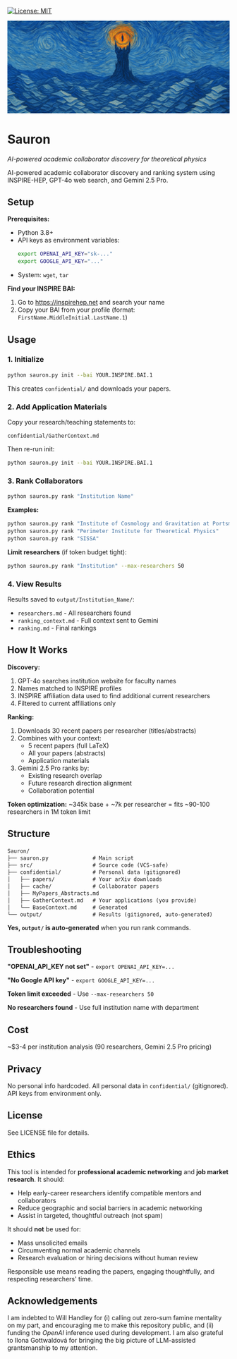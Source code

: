 [![License: MIT](https://img.shields.io/badge/License-MIT-yellow.svg)](https://opensource.org/licenses/MIT)

![Sauron Banner](banner.png)

# Sauron

*AI-powered academic collaborator discovery for theoretical physics*

AI-powered academic collaborator discovery and ranking system using INSPIRE-HEP, GPT-4o web search, and Gemini 2.5 Pro.

## Setup

**Prerequisites:**
- Python 3.8+
- API keys as environment variables:
  ```bash
  export OPENAI_API_KEY="sk-..."
  export GOOGLE_API_KEY="..."
  ```
- System: `wget`, `tar`

**Find your INSPIRE BAI:**
1. Go to https://inspirehep.net and search your name
2. Copy your BAI from your profile (format: `FirstName.MiddleInitial.LastName.1`)

## Usage

### 1. Initialize

```bash
python sauron.py init --bai YOUR.INSPIRE.BAI.1
```

This creates `confidential/` and downloads your papers.

### 2. Add Application Materials

Copy your research/teaching statements to:
```
confidential/GatherContext.md
```

Then re-run init:
```bash
python sauron.py init --bai YOUR.INSPIRE.BAI.1
```

### 3. Rank Collaborators

```bash
python sauron.py rank "Institution Name"
```

**Examples:**
```bash
python sauron.py rank "Institute of Cosmology and Gravitation at Portsmouth"
python sauron.py rank "Perimeter Institute for Theoretical Physics"
python sauron.py rank "SISSA"
```

**Limit researchers** (if token budget tight):
```bash
python sauron.py rank "Institution" --max-researchers 50
```

### 4. View Results

Results saved to `output/Institution_Name/`:
- `researchers.md` - All researchers found
- `ranking_context.md` - Full context sent to Gemini
- `ranking.md` - Final rankings

## How It Works

**Discovery:**
1. GPT-4o searches institution website for faculty names
2. Names matched to INSPIRE profiles
3. INSPIRE affiliation data used to find additional current researchers
4. Filtered to current affiliations only

**Ranking:**
1. Downloads 30 recent papers per researcher (titles/abstracts)
2. Combines with your context:
   - 5 recent papers (full LaTeX)
   - All your papers (abstracts)
   - Application materials
3. Gemini 2.5 Pro ranks by:
   - Existing research overlap
   - Future research direction alignment
   - Collaboration potential

**Token optimization:** ~345k base + ~7k per researcher = fits ~90-100 researchers in 1M token limit

## Structure

```
Sauron/
├── sauron.py              # Main script
├── src/                   # Source code (VCS-safe)
├── confidential/          # Personal data (gitignored)
│   ├── papers/            # Your arXiv downloads
│   ├── cache/             # Collaborator papers
│   ├── MyPapers_Abstracts.md
│   ├── GatherContext.md   # Your applications (you provide)
│   └── BaseContext.md     # Generated
└── output/                # Results (gitignored, auto-generated)
```

**Yes, `output/` is auto-generated** when you run rank commands.

## Troubleshooting

**"OPENAI_API_KEY not set"** - `export OPENAI_API_KEY=...`

**"No Google API key"** - `export GOOGLE_API_KEY=...`

**Token limit exceeded** - Use `--max-researchers 50`

**No researchers found** - Use full institution name with department

## Cost

~$3-4 per institution analysis (90 researchers, Gemini 2.5 Pro pricing)

## Privacy

No personal info hardcoded. All personal data in `confidential/` (gitignored). API keys from environment only.

## License

See LICENSE file for details.

## Ethics

This tool is intended for **professional academic networking** and **job market research**. It should:

- Help early-career researchers identify compatible mentors and collaborators
- Reduce geographic and social barriers in academic networking
- Assist in targeted, thoughtful outreach (not spam)

It should **not** be used for:
- Mass unsolicited emails
- Circumventing normal academic channels
- Research evaluation or hiring decisions without human review

Responsible use means reading the papers, engaging thoughtfully, and respecting researchers' time.

## Acknowledgements

I am indebted to Will Handley for (i) calling out zero-sum famine mentality on my part, and encouraging me to make this repository public, and (ii) funding the _OpenAI_ inference used during development. I am also grateful to Ilona Gottwaldová for bringing the big picture of LLM-assisted grantsmanship to my attention.
